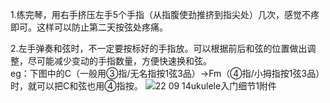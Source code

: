 1.练完琴，用右手挤压左手5个手指（从指腹使劲推挤到指尖处）几次，感觉不疼即可。这样可以防止第二天按弦处疼痛。  
  
2.左手弹奏和弦时，不一定要按标好的手指放。可以根据前后和弦的位置做出调整，尽可能减少变动的手指数量，方便快速换和弦。  
eg：下图中的C（一般用③指/无名指按1弦3品）→Fm（④指/小拇指按1弦3品）时，就可以把C和弦也用④指按。
![22 09 14ukulele入门细节1附件](https://user-images.githubusercontent.com/115622920/233111664-44146a60-6558-40b8-9909-7a0af292dd7c.jpg)

